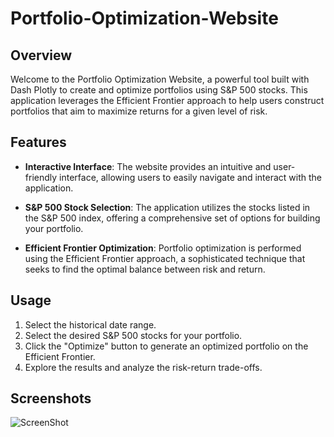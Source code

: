 # Portfolio-Optimization-Website

## Overview
Welcome to the Portfolio Optimization Website, a powerful tool built with Dash Plotly to create and optimize portfolios using S&P 500 stocks. This application leverages the Efficient Frontier approach to help users construct portfolios that aim to maximize returns for a given level of risk.

## Features

- **Interactive Interface**: The website provides an intuitive and user-friendly interface, allowing users to easily navigate and interact with the application.

- **S&P 500 Stock Selection**: The application utilizes the stocks listed in the S&P 500 index, offering a comprehensive set of options for building your portfolio.

- **Efficient Frontier Optimization**: Portfolio optimization is performed using the Efficient Frontier approach, a sophisticated technique that seeks to find the optimal balance between risk and return.

## Usage

1. Select the historical date range.
2. Select the desired S&P 500 stocks for your portfolio.
3. Click the "Optimize" button to generate an optimized portfolio on the Efficient Frontier.
4. Explore the results and analyze the risk-return trade-offs.

## Screenshots
![ScreenShot]([https://raw.githubusercontent.com/i-saumitra/Voice-controlled-MP3-Player/master/screenshot.jpg](https://github.com/Ziad22tarek/Portfolio-Optimization-Website/blob/main/Screen%20Shots/screenshot%201.jpg)https://github.com/Ziad22tarek/Portfolio-Optimization-Website/blob/main/Screen%20Shots/screenshot%201.jpg)




